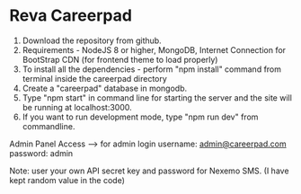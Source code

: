 # Reva Careerpad
1. Download the repository from github.
2. Requirements - NodeJS 8 or higher, MongoDB, Internet Connection for BootStrap CDN (for frontend theme to load properly)
3. To install all the dependencies -
	perform "npm install" command from terminal inside the careerpad directory
4. Create a "careerpad" database in mongodb.
5. Type "npm start" in command line for starting the server and the site will be running at localhost:3000.
6. If you want to run development mode, type "npm run dev" from commandline.

Admin Panel Access
 --> for admin login username: admin@careerpad.com password: admin  

Note: user your own API secret key and password for Nexemo SMS. (I have kept random value in the code)

